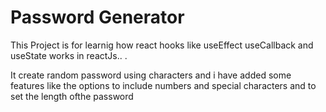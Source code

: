 # Password Generator

This Project is for learnig how react hooks like useEffect useCallback and useState works in reactJs.. .

It create random password using characters and i have added some features like the options to include numbers and special characters and to set the length ofthe password



